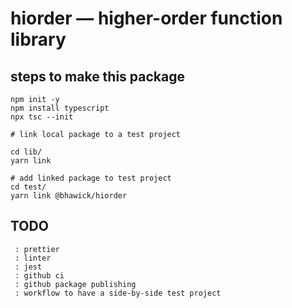 # hiorder — higher-order function library

## steps to make this package

```
npm init -y
npm install typescript
npx tsc --init

# link local package to a test project

cd lib/
yarn link

# add linked package to test project
cd test/
yarn link @bhawick/hiorder
```

## TODO
```
 : prettier
 : linter
 : jest
 : github ci
 : github package publishing
 : workflow to have a side-by-side test project
```
